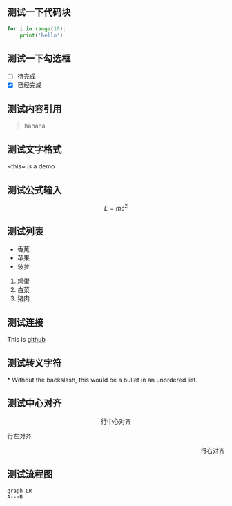## 测试一下代码块

```python
for i in range(10):
    print('hello')
```

## 测试一下勾选框

- [ ] 待完成
- [x] 已经完成

## 测试内容引用

> hahaha

## 测试文字格式

~this~ $is$ a demo

## 测试公式输入

$$E = mc^2$$

## 测试列表

- 香蕉
- 苹果
- 菠萝

1. 鸡蛋
2. 白菜
3. 猪肉

## 测试连接

This is [github](www.github.com)

## 测试转义字符

\* Without the backslash, this would be a bullet in an unordered list.

## 测试中心对齐

<p align="center">行中心对齐</p>
<p align="left">行左对齐</p>
<p align="right">行右对齐</p>

## 测试流程图

```mermaid
graph LR
A-->B
```

